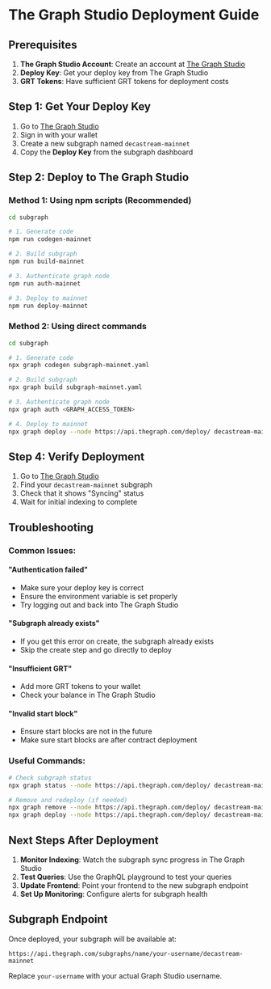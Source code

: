 # The Graph Studio Deployment Guide

## Prerequisites

1. **The Graph Studio Account**: Create an account at [The Graph Studio](https://thegraph.com/studio/)
2. **Deploy Key**: Get your deploy key from The Graph Studio
3. **GRT Tokens**: Have sufficient GRT tokens for deployment costs

## Step 1: Get Your Deploy Key

1. Go to [The Graph Studio](https://thegraph.com/studio/)
2. Sign in with your wallet
3. Create a new subgraph named `decastream-mainnet`
4. Copy the **Deploy Key** from the subgraph dashboard


## Step 2: Deploy to The Graph Studio

### Method 1: Using npm scripts (Recommended)
```bash
cd subgraph

# 1. Generate code
npm run codegen-mainnet

# 2. Build subgraph
npm run build-mainnet

# 3. Authenticate graph node
npm run auth-mainnet

# 3. Deploy to mainnet
npm run deploy-mainnet
```

### Method 2: Using direct commands
```bash
cd subgraph

# 1. Generate code
npx graph codegen subgraph-mainnet.yaml

# 2. Build subgraph
npx graph build subgraph-mainnet.yaml

# 3. Authenticate graph node
npx graph auth <GRAPH_ACCESS_TOKEN>

# 4. Deploy to mainnet
npx graph deploy --node https://api.thegraph.com/deploy/ decastream-mainnet subgraph-mainnet.yaml
```

## Step 4: Verify Deployment

1. Go to [The Graph Studio](https://thegraph.com/studio/)
2. Find your `decastream-mainnet` subgraph
3. Check that it shows "Syncing" status
4. Wait for initial indexing to complete

## Troubleshooting

### Common Issues:

#### "Authentication failed"
- Make sure your deploy key is correct
- Ensure the environment variable is set properly
- Try logging out and back into The Graph Studio

#### "Subgraph already exists"
- If you get this error on create, the subgraph already exists
- Skip the create step and go directly to deploy

#### "Insufficient GRT"
- Add more GRT tokens to your wallet
- Check your balance in The Graph Studio

#### "Invalid start block"
- Ensure start blocks are not in the future
- Make sure start blocks are after contract deployment

### Useful Commands:

```bash
# Check subgraph status
npx graph status --node https://api.thegraph.com/deploy/ decastream-mainnet

# Remove and redeploy (if needed)
npx graph remove --node https://api.thegraph.com/deploy/ decastream-mainnet
npx graph deploy --node https://api.thegraph.com/deploy/ decastream-mainnet subgraph-mainnet.yaml
```

## Next Steps After Deployment

1. **Monitor Indexing**: Watch the subgraph sync progress in The Graph Studio
2. **Test Queries**: Use the GraphQL playground to test your queries
3. **Update Frontend**: Point your frontend to the new subgraph endpoint
4. **Set Up Monitoring**: Configure alerts for subgraph health

## Subgraph Endpoint

Once deployed, your subgraph will be available at:
```
https://api.thegraph.com/subgraphs/name/your-username/decastream-mainnet
```

Replace `your-username` with your actual Graph Studio username.